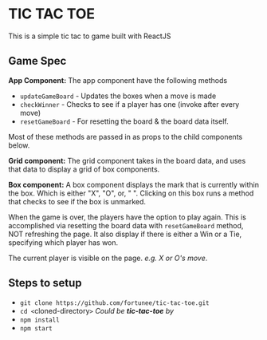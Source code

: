 # TIC TAC TOE

This is a simple tic tac to game built with ReactJS

## Game Spec
**App Component:** The app component have the following methods 
- `updateGameBoard` - Updates the boxes when a move is made
- `checkWinner` - Checks to see if a player has one (invoke after every move)
- `resetGameBoard` - For resetting the board & the board data itself.

Most of these methods are passed in as props to the child components below.

**Grid component:** The grid component takes in the board data, and uses that data to display a grid of box components.

**Box component:** A box component displays the mark that is currently within the box. Which is either "X", "O", or, " ". Clicking on this box runs a method that checks to see if the box is unmarked. 

When the game is over, the players have the option to play again. This is accomplished via resetting the board data with `resetGameBoard` method, NOT refreshing the page.
It also display if there is either a Win or a Tie, specifying which player has won.

The current player is visible on the page. _e.g. X or O's move_.

## Steps to setup
- `git clone https://github.com/fortunee/tic-tac-toe.git`
- `cd <`cloned-directory`>` _Could be **tic-tac-toe** by_
- `npm install`
- `npm start`


